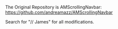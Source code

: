 The Original Repository is AMScrollingNavbar: https://github.com/andreamazz/AMScrollingNavbar

Search for "// James" for all modifications.
